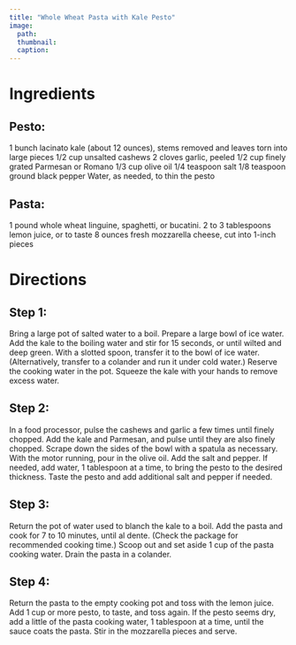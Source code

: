 ```yaml
---
title: "Whole Wheat Pasta with Kale Pesto"
image:
  path: 
  thumbnail: 
  caption: 
---
```


# Ingredients
## Pesto:
1 bunch lacinato kale (about 12 ounces), stems removed and leaves torn into large pieces
1/2 cup unsalted cashews
2 cloves garlic, peeled
1/2 cup finely grated Parmesan or Romano
1/3 cup olive oil
1/4 teaspoon salt
1/8 teaspoon ground black pepper
Water, as needed, to thin the pesto
## Pasta:
1 pound whole wheat linguine, spaghetti, or bucatini.
2 to 3 tablespoons lemon juice, or to taste
8 ounces fresh mozzarella cheese, cut into 1-inch pieces

# Directions
## Step 1: 
Bring a large pot of salted water to a boil. Prepare a large bowl of ice water.
Add the kale to the boiling water and stir for 15 seconds, or until wilted and deep green. 
With a slotted spoon, transfer it to the bowl of ice water. (Alternatively, transfer to a colander and run it under cold water.) 
Reserve the cooking water in the pot. Squeeze the kale with your hands to remove excess water.
## Step 2:
In a food processor, pulse the cashews and garlic a few times until finely chopped. Add the kale and Parmesan, and pulse until they are also finely chopped. 
Scrape down the sides of the bowl with a spatula as necessary. With the motor running, pour in the olive oil. Add the salt and pepper. 
If needed, add water, 1 tablespoon at a time, to bring the pesto to the desired thickness. Taste the pesto and add additional salt and pepper if needed.
## Step 3:
Return the pot of water used to blanch the kale to a boil. Add the pasta and cook for 7 to 10 minutes, until al dente. (Check the package for recommended cooking time.)
Scoop out and set aside 1 cup of the pasta cooking water. Drain the pasta in a colander.
## Step 4:
Return the pasta to the empty cooking pot and toss with the lemon juice. Add 1 cup or more pesto, to taste, and toss again. 
If the pesto seems dry, add a little of the pasta cooking water, 1 tablespoon at a time, until the sauce coats the pasta. 
Stir in the mozzarella pieces and serve.
